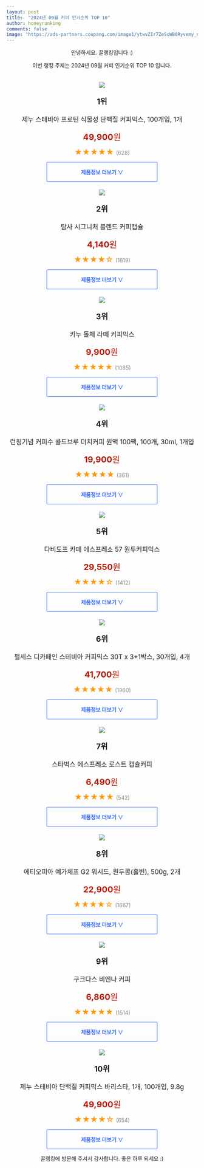 ```yaml
---
layout: post
title:  "2024년 09월 커피 인기순위 TOP 10"
author: honeyranking
comments: false
image: "https://ads-partners.coupang.com/image1/ytwvZIr7ZeScWB0Ryvemy_nZ7WKiDdQM2N_eDWk9igHRUOhc876LIBTGVZAukLwU4GHlfT_mKcJd1RF6vXXr3LhpvpJQvoZOE4IQzotbESZnNWINyI3dIIw7akcNqqVYN_-bw-3hwr1WdUTt34ZJ9hcL_ypxclsCjjl1xQgjUQi60pNVQ9NCl4L8ZczvHmMFXLdOq0mcoHX0EfiZ9-eZW_4_Ly1irriCNbToxWXxee0kTtckyKmk47qI6KWqkVzuyPs5Np0DTcXQzbt-bQ2q_BBuI6TBBDZSDOe27fLKW_Az_FjFTHMMKSnblHfOKuM="
---
```

<p style="text-align: center;">안녕하세요. 꿀랭킹입니다 :)</p>
<p style="text-align: center;">이번 랭킹 주제는 2024년 09월 커피 인기순위 TOP 10 입니다.</p><center><img src="https://ads-partners.coupang.com/image1/ytwvZIr7ZeScWB0Ryvemy_nZ7WKiDdQM2N_eDWk9igHRUOhc876LIBTGVZAukLwU4GHlfT_mKcJd1RF6vXXr3LhpvpJQvoZOE4IQzotbESZnNWINyI3dIIw7akcNqqVYN_-bw-3hwr1WdUTt34ZJ9hcL_ypxclsCjjl1xQgjUQi60pNVQ9NCl4L8ZczvHmMFXLdOq0mcoHX0EfiZ9-eZW_4_Ly1irriCNbToxWXxee0kTtckyKmk47qI6KWqkVzuyPs5Np0DTcXQzbt-bQ2q_BBuI6TBBDZSDOe27fLKW_Az_FjFTHMMKSnblHfOKuM=" style="margin-top:20px" /></center><p style="text-align: center; font-size: 20px"><b>1위</b></p><p style="text-align: center; font-size: 17px">제누 스테비아 프로틴 식물성 단백질 커피믹스, 100개입, 1개</p><p style="text-align: center;"><span style="color: #b61800; font-size: 22px;"><b>49,900</b>원</span></p><p style="text-align: center;"><span style="color: #ff9600; font-size: 20px;">★★★★★ </span><span style="color: #878787;">(628)</span></p><center><a href="https://link.coupang.com/re/AFFSDP?lptag=AF3899140&subid=honeyrank&pageKey=7767517429&itemId=20961702786&vendorItemId=87649136799&traceid=V0-153-2104e20fdb5b1f66&clickBeacon=97d730d0-7141-11ef-9bfb-7a2899ae5315%7E3&requestid=20240913050000582192269428&token=31850C%7CMIXED"><div style="font-size: 14px; display: inline-block; padding: 15px 90px; color: #346aff; border-radius: 2px; border: 1px solid #346aff; cursor: pointer;"><b>제품정보 더보기 &or;</b></div></a></center><center><img src="https://ads-partners.coupang.com/image1/Qu1AFj6lcakGbN8sQkXWASYPNCk3tgegXcY_0DOWCY7qU4uZXSijZk-ViXemW1Kdspb1aLbKsYo87-BQ4uOCU6KjUfjYixV7rpqkY7sJveM5WKHtK3TZH90q_SUmWBUwmZ7RIqfl5-sJLmC0ulVKh471mZRCvHl5fjVsOT2tLNCMN6ypgBh9lTXsQC35gFAOFosJuEnwTDfOb4GIMdJxBI2LsFYqHUJP-6dPBNl1mdvRhBLegl0rwBeeZsD3M6Ql7ls0U6JwtEb0KSoPl5PO725G_cTcW7Jj8SJ5" style="margin-top:20px" /></center><p style="text-align: center; font-size: 20px"><b>2위</b></p><p style="text-align: center; font-size: 17px">탐사 시그니처 블렌드 커피캡슐</p><p style="text-align: center;"><span style="color: #b61800; font-size: 22px;"><b>4,140</b>원</span></p><p style="text-align: center;"><span style="color: #ff9600; font-size: 20px;">★★★★☆ </span><span style="color: #878787;">(1619)</span></p><center><a href="https://link.coupang.com/re/AFFSDP?lptag=AF3899140&subid=honeyrank&pageKey=8316162500&itemId=24000256642&vendorItemId=91021121820&traceid=V0-153-eb233602da82b3f9&requestid=20240913050000582192269428&token=31850C%7CMIXED"><div style="font-size: 14px; display: inline-block; padding: 15px 90px; color: #346aff; border-radius: 2px; border: 1px solid #346aff; cursor: pointer;"><b>제품정보 더보기 &or;</b></div></a></center><center><img src="https://ads-partners.coupang.com/image1/-atq_JnMwQoeHEwV-XZ5owUKGS92E2kxjoBhKRM4h7V943dkQ41uJAS584X0bCJADnT5ZABo8sP2r7xs27O33jOpVneYRs3tF_JsaIFflTRfxOm-FWwnk1DdRjZfuaM3W-lBKmBPjXGyrp34VFuwuNovisKE7GnpmmOn1NBgVbJPGdeECylmjiDejL1ov05YLPowLUtL5hl6U7P9OPimC8iicR0LKws4dkyUMlthhClT5trucOrPeHN7VCYs_YEirqtf3K6D8-2fPsWn1HA3eM8lgH0sE7z5xcg=" style="margin-top:20px" /></center><p style="text-align: center; font-size: 20px"><b>3위</b></p><p style="text-align: center; font-size: 17px">카누 돌체 라떼 커피믹스</p><p style="text-align: center;"><span style="color: #b61800; font-size: 22px;"><b>9,900</b>원</span></p><p style="text-align: center;"><span style="color: #ff9600; font-size: 20px;">★★★★★ </span><span style="color: #878787;">(1085)</span></p><center><a href="https://link.coupang.com/re/AFFSDP?lptag=AF3899140&subid=honeyrank&pageKey=8316110845&itemId=24000052440&vendorItemId=91020920259&traceid=V0-153-0e23f6ca605d4a2d&requestid=20240913050000582192269428&token=31850C%7CMIXED"><div style="font-size: 14px; display: inline-block; padding: 15px 90px; color: #346aff; border-radius: 2px; border: 1px solid #346aff; cursor: pointer;"><b>제품정보 더보기 &or;</b></div></a></center><center><img src="https://ads-partners.coupang.com/image1/3fj7EyjsX3Bgih4l3clLu9SUogMo-k513Rq8_6Ttt8PLfv0H-6J1OYAthDroVEqAuSlJ286Su-zQcpP1WBqLvoRk3OkswW6RKwgwCC87fxIze4Agvu2WkwVa8p2ADsQn_aokveLDQXHXMQZZDUrrG6bDvrHn1FeLS2eYSyqMRv8-oodIPZIpv2v3yULu4EkLiIko28ma_jFZMOST2fpTkWVMfkFlE5t2tbpPpotp1lnnF6Yw6S9XVXlQRrTKFmzER4WjAxqiZEgYi6meZcSjR8qEMzDsjeZwYNupZuE8XH1IXByjP1LpsTrZUWDFunk=" style="margin-top:20px" /></center><p style="text-align: center; font-size: 20px"><b>4위</b></p><p style="text-align: center; font-size: 17px">런칭기념 커피수 콜드브루 더치커피 원액 100팩, 100개, 30ml, 1개입</p><p style="text-align: center;"><span style="color: #b61800; font-size: 22px;"><b>19,900</b>원</span></p><p style="text-align: center;"><span style="color: #ff9600; font-size: 20px;">★★★★★ </span><span style="color: #878787;">(361)</span></p><center><a href="https://link.coupang.com/re/AFFSDP?lptag=AF3899140&subid=honeyrank&pageKey=7771652457&itemId=20982680018&vendorItemId=87650523448&traceid=V0-153-b7ed3cd59d0cc5b4&clickBeacon=97d730d0-7141-11ef-b528-51988f696be8%7E3&requestid=20240913050000582192269428&token=31850C%7CMIXED"><div style="font-size: 14px; display: inline-block; padding: 15px 90px; color: #346aff; border-radius: 2px; border: 1px solid #346aff; cursor: pointer;"><b>제품정보 더보기 &or;</b></div></a></center><center><img src="https://ads-partners.coupang.com/image1/GT0kPZMtoBHvFwvSGWyWYPvCSYZ_GdmG-uwIg7c5J_4u_NN1jtxgPgYL3QjzL2tBPeMX2pC0Ot7cytfndZEWTfEqHzzr33S6dv5k3WR5brLufqTJ1MZL7za4omiiNADguev1Tl4WlKSPqIgE9e-g371-rfFJPZRvPfWL-74KD8KnCSHlAj6fvXzuXRyrLNVA9kPqK_sDAWSmitSNMIAqN0rpUOCwIpFwJMGfdSGKfzhjU84hTqcuwpzSHqaV1uhEO19aYi5CzTL0Q_i-UTnTdqSroxQNc48TsA==" style="margin-top:20px" /></center><p style="text-align: center; font-size: 20px"><b>5위</b></p><p style="text-align: center; font-size: 17px">다비도프 카페 에스프레소 57 원두커피믹스</p><p style="text-align: center;"><span style="color: #b61800; font-size: 22px;"><b>29,550</b>원</span></p><p style="text-align: center;"><span style="color: #ff9600; font-size: 20px;">★★★★☆ </span><span style="color: #878787;">(1412)</span></p><center><a href="https://link.coupang.com/re/AFFSDP?lptag=AF3899140&subid=honeyrank&pageKey=6713491094&itemId=18764162783&vendorItemId=85895966541&traceid=V0-153-565c0aec8ca56b11&requestid=20240913050000582192269428&token=31850C%7CMIXED"><div style="font-size: 14px; display: inline-block; padding: 15px 90px; color: #346aff; border-radius: 2px; border: 1px solid #346aff; cursor: pointer;"><b>제품정보 더보기 &or;</b></div></a></center><center><img src="https://ads-partners.coupang.com/image1/3y07bKyqNFyUnMza3wTktfYwXQV21IWDsPRdT70_f2HHjZv8iugX-CMN6n1NWNKlGNo3V39vdDX-MBwmSNp3s7zhi6UCsFNUktYge6jw-Guy63POc9ND-pJLnbg3JURKvebQn9TekZwOxeYennmhAi31kT6xKy_fjm2AHr_KVihvRim2VkM5pMK5mcDRZefM2xMJ5ZTIb8aIuIRpZUByoaFspmrF3qDVfpctuIsh0bEQh0LwOzQdLH_AkcHcshjkvLWYfYTbIFoKeDNd_ah1M1PjaB00sreIDDFgjBtWrJ3Y0fQcVPgdGj6h7eK_ZWJr" style="margin-top:20px" /></center><p style="text-align: center; font-size: 20px"><b>6위</b></p><p style="text-align: center; font-size: 17px">펄세스 디카페인 스테비아 커피믹스 30T x 3+1박스, 30개입, 4개</p><p style="text-align: center;"><span style="color: #b61800; font-size: 22px;"><b>41,700</b>원</span></p><p style="text-align: center;"><span style="color: #ff9600; font-size: 20px;">★★★★★ </span><span style="color: #878787;">(1960)</span></p><center><a href="https://link.coupang.com/re/AFFSDP?lptag=AF3899140&subid=honeyrank&pageKey=8052013928&itemId=23271670817&vendorItemId=90303994240&traceid=V0-153-063d09159402c8ab&clickBeacon=97d730d0-7141-11ef-9cf3-d88026a6d1a8%7E3&requestid=20240913050000582192269428&token=31850C%7CMIXED"><div style="font-size: 14px; display: inline-block; padding: 15px 90px; color: #346aff; border-radius: 2px; border: 1px solid #346aff; cursor: pointer;"><b>제품정보 더보기 &or;</b></div></a></center><center><img src="https://ads-partners.coupang.com/image1/N5wZpJnnDgiKvk_UN_g6zjH5t0c4-LdaJOlmSszvjOCDVWn-lqSOe73O60jSpWinp2QL9NctZC4dI0zO_gazHfAYziE1za0_tvBTiyFcNVCY5Y345yroHyYLNMDrOHlU0ONAUaMC9GJt395HAssMXwYjYqTZlpfMb02J7YN3O-6YTVFKY8JlEMEG_B4vln3RKaPIqIfWSHnd1uG9Tr9-W7RQLBONGiMJJwnWw7rzZPMrEnGNKMs2fTgt1ToF3pmjP4PCAFi0dD3rWmEMzr9l8Es=" style="margin-top:20px" /></center><p style="text-align: center; font-size: 20px"><b>7위</b></p><p style="text-align: center; font-size: 17px">스타벅스 에스프레소 로스트 캡슐커피</p><p style="text-align: center;"><span style="color: #b61800; font-size: 22px;"><b>6,490</b>원</span></p><p style="text-align: center;"><span style="color: #ff9600; font-size: 20px;">★★★★★ </span><span style="color: #878787;">(542)</span></p><center><a href="https://link.coupang.com/re/AFFSDP?lptag=AF3899140&subid=honeyrank&pageKey=8316216665&itemId=24000461004&vendorItemId=91021321999&traceid=V0-153-9728147f7d1fbb38&requestid=20240913050000582192269428&token=31850C%7CMIXED"><div style="font-size: 14px; display: inline-block; padding: 15px 90px; color: #346aff; border-radius: 2px; border: 1px solid #346aff; cursor: pointer;"><b>제품정보 더보기 &or;</b></div></a></center><center><img src="https://ads-partners.coupang.com/image1/JsRzgksDR3cBVFBBJuqbNZ3bHWFMQL-nV8gPZXiDxeD7M18abDpkQdBd5kLUPazXdSD0cuPvBeJl9-40bwTwdPYDz5EMSUtEiWWZ2d5Cn_G7aR9pSDIN3qJ5A9yhnzJ3dse1vnj87vyo-7RZ9GwXQohODV8ZsihY1SbLoulmRqUSYJlbocDiacC3kkCdmEyUEcAJxY--Yz3fBfXDZkVaqg_pEwwS1p9t_go9D3A-i9KyLV86O731v1ceU1LMy5NH21pwyXyXDB5N29T7ZITUT02IPOZEX_hBoxbIpEjtZ2apcEY-0gj6MRzErOhGxA==" style="margin-top:20px" /></center><p style="text-align: center; font-size: 20px"><b>8위</b></p><p style="text-align: center; font-size: 17px">에티오피아 예가체프 G2 워시드, 원두콩(홀빈), 500g, 2개</p><p style="text-align: center;"><span style="color: #b61800; font-size: 22px;"><b>22,900</b>원</span></p><p style="text-align: center;"><span style="color: #ff9600; font-size: 20px;">★★★★☆ </span><span style="color: #878787;">(1667)</span></p><center><a href="https://link.coupang.com/re/AFFSDP?lptag=AF3899140&subid=honeyrank&pageKey=8174695948&itemId=19643017378&vendorItemId=81101583917&traceid=V0-153-ca6b26d70f5bfba0&clickBeacon=97d757e0-7141-11ef-a771-4d8791c78c2a%7E3&requestid=20240913050000582192269428&token=31850C%7CMIXED"><div style="font-size: 14px; display: inline-block; padding: 15px 90px; color: #346aff; border-radius: 2px; border: 1px solid #346aff; cursor: pointer;"><b>제품정보 더보기 &or;</b></div></a></center><center><img src="https://ads-partners.coupang.com/image1/0Q57Usn5_o63guKE0QbIYcvXITA5sjrar6zVx1wpYiZMKjr5VdJlyHXxrAE0LR5tc8RjCL_4hR-q9nR-iX4dNaW0ehr9HE3bQ2FXkuJY4esIRJR6s7DBg02bZVm7DkrxRdznXCxMKaGMNgRNqYv_52ewtmU6i1x5rpqPOLqqCvr2twWWu6JTpoLeafe2VqDwuxU0Ah80Mo-9Pi9mwXnG5LK_XiLGjmyHoJpXZrgnDzhdr3W6l0PkQvWiSJWAUx7eMfBfoI2IznluAqhZNhAOQ7aIaEn-tzneaF3rwA==" style="margin-top:20px" /></center><p style="text-align: center; font-size: 20px"><b>9위</b></p><p style="text-align: center; font-size: 17px">쿠크다스 비엔나 커피</p><p style="text-align: center;"><span style="color: #b61800; font-size: 22px;"><b>6,860</b>원</span></p><p style="text-align: center;"><span style="color: #ff9600; font-size: 20px;">★★★★★ </span><span style="color: #878787;">(1514)</span></p><center><a href="https://link.coupang.com/re/AFFSDP?lptag=AF3899140&subid=honeyrank&pageKey=8316049049&itemId=23999878416&vendorItemId=91020747632&traceid=V0-153-6356e50b4f26714d&requestid=20240913050000582192269428&token=31850C%7CMIXED"><div style="font-size: 14px; display: inline-block; padding: 15px 90px; color: #346aff; border-radius: 2px; border: 1px solid #346aff; cursor: pointer;"><b>제품정보 더보기 &or;</b></div></a></center><center><img src="https://ads-partners.coupang.com/image1/NYgLFlt9R7hGyG_3NQIJyHt9XO4YO4QQo9yd8J9nifwth7rghSb2ryEzJlEeruxMJAxC3jh_MoCc6BEgKd6lIPNGV75QTZCN8d88aLniA26bEvsVNat7XuglciHlyJg1Ed22Eyg5xS_wY3F34WnCUfaSm-668I4VY5PGRWOqzuZ7KR9Ss1ETZfMVXjbM6IeixNkN_Aox4ZdB0oCt8ooeLtx2WOceFmMx15ouN2_oRdUhBWvpbW3SBXaDknBPogLlCxAkZX4ClPUX50SJk13XeyP9767xFeeldq2umCSD7iaurdPYBRc8Xn5AUgqFyQ==" style="margin-top:20px" /></center><p style="text-align: center; font-size: 20px"><b>10위</b></p><p style="text-align: center; font-size: 17px">제누 스테비아 단백질 커피믹스 바리스타, 1개, 100개입, 9.8g</p><p style="text-align: center;"><span style="color: #b61800; font-size: 22px;"><b>49,900</b>원</span></p><p style="text-align: center;"><span style="color: #ff9600; font-size: 20px;">★★★★☆ </span><span style="color: #878787;">(654)</span></p><center><a href="https://link.coupang.com/re/AFFSDP?lptag=AF3899140&subid=honeyrank&pageKey=8135040772&itemId=23107336437&vendorItemId=90140615911&traceid=V0-153-55a8dbb86571f94b&clickBeacon=97d757e0-7141-11ef-8f38-7441dfebbb41%7E3&requestid=20240913050000582192269428&token=31850C%7CMIXED"><div style="font-size: 14px; display: inline-block; padding: 15px 90px; color: #346aff; border-radius: 2px; border: 1px solid #346aff; cursor: pointer;"><b>제품정보 더보기 &or;</b></div></a></center><p style="text-align: center;">꿀랭킹에 방문해 주셔서 감사합니다. 좋은 하루 되세요 :)</p>